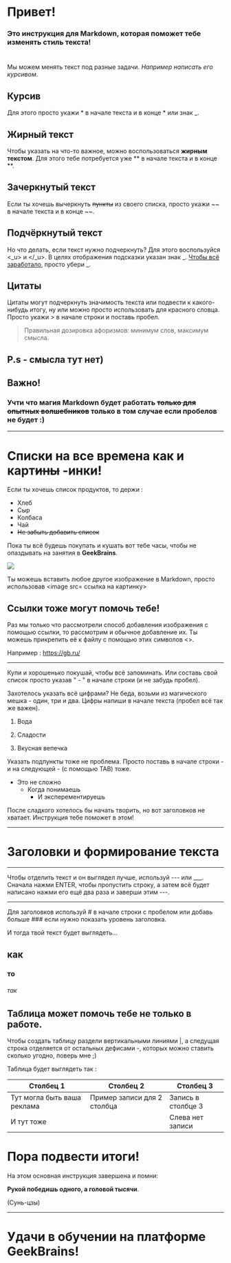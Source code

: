 # Привет! 
### **Это инструкция для Markdown, которая поможет тебе изменять стиль текста!**
#
Мы можем менять текст под разные задачи. *Например написать его курсивом*.

## Курсив ##

Для этого просто укажи * в начале текста и в конце * или знак _.

## Жирный текст

Чтобы указать на что-то важное, можно воспользоваться **жирным текстом**. Для этого тебе потребуется уже ** в начале текста и в конце **.

## Зачеркнутый текст

Если ты хочешь вычеркнуть ~~пункты~~ из своего списка, просто укажи ~~ в начале текста и в конце ~~.

## Подчёркнутый текст

Но что делать, если текст нужно подчеркнуть? Для этого воспользуйся <_u> и </_u>. В целях отображения подсказки указан знак _. <u>Чтобы всё заработало</u>, просто убери _.

## Цитаты
Цитаты могут подчеркнуть значимость текста или подвести к какого-нибудь итогу, ну или можно просто использовать для красного словца. Просто укажи > в начале строки и поставь пробел.
> Правильная дозировка афоризмов: минимум слов, максимум смысла.

**P.s - смысла тут нет)**
---
## Важно!
### Учти что магия Markdown будет работать ~~только для опытных волшебников~~ только в том случае если пробелов не будет :)
---
# Списки на все времена как и карт~~ины~~ -инки!

Если ты хочешь список продуктов, то держи :
- Хлеб
- Сыр
- Колбаса
- Чай
- ~~Не забыть добавить список~~

Пока ты всё будешь покупать и кушать вот тебе часы, чтобы не опаздывать на занятия в **GeekBrains**.

<image src="https://drasler.ru/wp-content/uploads/2021/04/%D0%9A%D1%80%D0%B0%D1%81%D0%B8%D0%B2%D1%8B%D0%B5-%D1%80%D0%B8%D1%81%D1%83%D0%BD%D0%BA%D0%B8-%D1%87%D0%B0%D1%81%D0%BE%D0%B2-%D0%BA%D0%B0%D1%80%D0%B0%D0%BD%D0%B4%D0%B0%D1%88%D0%BE%D0%BC_03.jpg">

Ты можешь вставить любое другое изображение в Markdown, просто использовав <image src= ссылка на картинку>

## Cсылки тоже могут помочь тебе!

Раз мы только что рассмотрели способ добавления изображения с помощью ссылки, то рассмотрим и обычное добавление их. Ты можешь прикрепить её к файлу с помощью этих символов <>.

Например : <https://gb.ru/>

--- 
Купи и хорошенько покушай, чтобы всё запоминать. Или составь свой список просто указав " - " в начале строки (и не забудь пробел).

Захотелось указать всё цифрами? Не беда, возьми из магического мешка - один, три и два. Цифры напиши в начале текста (пробел всё так же важен).

1. Вода

2. Сладости

3. Вкусная вепечка

Указать подпункты тоже не проблема. Просто поставь в начале строки - и на следующей - (с помощью TAB) тоже.

- Это не сложно
    - Когда понимаешь
        - И эксперементируешь

После сладкого хотелось бы начать творить, но вот заголовков не хватает. Инструкция тебе поможет в этом!

---
# Заголовки и формирование текста

---
Чтобы отделить текст и он выглядел лучше, используй --- или ___. Сначала нажми ENTER, чтобы пропустить строку, а затем всё будет написано нажми его ещё два раза и заверши этим ---.

---

Для заголовков используй # в начале строки с пробелом или добавь больше ### если нужно показать уровень заголовка.

И тогда твой текст будет выглядеть...
## как
### то
###### так

## Таблица может помочь тебе не только в работе.
Чтобы создать таблицу раздели вертикальными линиями |, а следущая строка отделяется от остальных дефисами -, которых можно ставить сколько угодно, поверь мне ;) 

Таблица будет выглядеть так :

|Столбец 1|Столбец 2|Столбец 3|
|-|--------|---|
|Тут могла быть ваша реклама|Пример записи для  2 столбца|Запись в столбце 3|
|И тут тоже| |Слева нет записи|


# Пора подвести итоги!
На этом основная инструкция завершена и помни:

**Рукой победишь одного, а головой тысячи**. 

(Сунь-цзы)

---


# Удачи в обучении на платформе **GeekBrains**!



